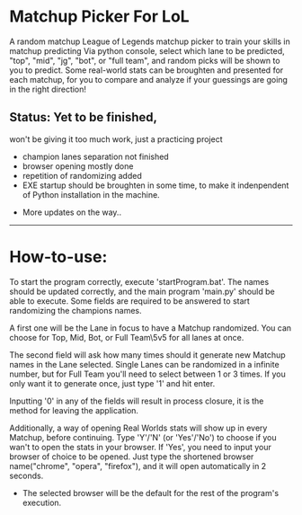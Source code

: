 # Matchup Picker For LoL
A random matchup League of Legends matchup picker to train your skills in matchup predicting
Via python console, select which lane to be predicted, "top", "mid", "jg", "bot", or "full team", and random picks will be shown to you to predict.
Some real-world stats can be broughten and presented for each matchup, for you to compare and analyze if your guessings are going in the right direction!

## Status: Yet to be finished, 
won't be giving it too much work, just a practicing project
* champion lanes separation not finished
* browser opening mostly done
* repetition of randomizing added
* EXE startup should be broughten in some time, to make it indenpendent of Python installation in the machine.

- More updates on the way..

---

# How-to-use:
To start the program correctly, execute 'startProgram.bat'. The names should be updated correctly, and the main program 'main.py' should be able to execute. Some fields are required to be answered to start randomizing the champions names. 

A first one will be the Lane in focus to have a Matchup randomized. 
You can choose for Top, Mid, Bot, or Full Team\5v5 for all lanes at once.

The second field will ask how many times should it generate new Matchup names in the Lane selected.
Single Lanes can be randomized in a infinite number, but for Full Team you'll need to select between 1 or 3 times.
If you only want it to generate once, just type '1' and hit enter.

Inputting '0' in any of the fields will result in process closure, it is the method for leaving the application.

Additionally, a way of opening Real Worlds stats will show up in every Matchup, before continuing.
Type 'Y'/'N' (or 'Yes'/'No') to choose if you wan't to open the stats in your browser.
If 'Yes', you need to input your browser of choice to be opened. Just type the shortened browser name("chrome", "opera", "firefox"), and it will open automatically in 2 seconds.
- The selected browser will be the default for the rest of the program's execution.